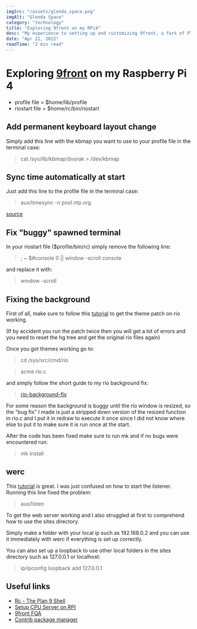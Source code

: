 ```yaml
---
imgSrc: "/assets/glenda_space.png"
imgAlt: "Glenda Space"
category: "technology"
title: "Exploring 9front on my RPi4"
desc: "My experience to setting up and customizing 9front, a fork of Plan 9, on a Raspberry Pi 4."
date: "Apr 22, 2022"
readTime: "2 min read"
---
```


# Exploring [9front](http://9fs.net/) on my Raspberry Pi 4

- profile file = $home/lib/profile
- riostart file = $home/rc/bin/riostart

## Add permanent keyboard layout change

Simply add this line with the kbmap you want to use to your profile file in the terminal case:

> cat /sys/lib/kbmap/dvorak > /dev/kbmap

## Sync time automatically at start

Just add this line to the profile file in the terminal case:

> aux/timesync -n pool.ntp.org

[source](https://web.archive.org/web/20230321233918/https://clueelf.wordpress.com/2018/06/29/clocks-time-ntp-plan9-9front/)

## Fix "buggy" spawned terminal

In your riostart file ($profile/bin/rc) simply remove the following line:

> ; ~ $#console 0 || window -scroll console

and replace it with:

> window -scroll

## Fixing the background

First of all, make sure to follow this [tutorial](http://www.ftrv.se/14) to get the theme patch on rio working.

(If by accident you run the patch twice then you will get a lot of errors and you need to reset the hg tree and get the original rio files again)

Once you got themes working go to:

> cd /sys/src/cmd/rio

> acme rio.c

and simply follow the short guide to my rio background fix:

> [rio-background-fix](/assets/rio-background-fix.txt)

For some reason the background is buggy until the rio window is resized, so the "bug fix" I made is just a stripped down version of the resized function in rio.c and I put it in redraw to execute it once since I did not know where else to put it to make sure it is run once at the start.

After the code has been fixed make sure to run mk and if no bugs were encountered run:

> mk install

## werc

This [tutorial](http://docs.a-b.xyz/rc-httpd-werc.html) is great. I was just confused on how to start the listener. Running this line fixed the problem:

> aux/listen

To get the web server working and I also struggled at first to comprehend how to use the sites directory.

Simply make a folder with your local ip such as 192.168.0.2 and you can use it immediately with werc if everything is set up correctly.

You can also set up a loopback to use other local folders in the sites directory such as 127.0.0.1 or localhost:

> ip/ipconfig loopback add 127.0.0.1

## Useful links

- [Rc - The Plan 9 Shell](http://doc.cat-v.org/plan_9/4th_edition/papers/rc)
- [Setup CPU Server on RPI](https://luksamuk.codes/posts/plan9-setup-rpi.html#org495babf)
- [9front FQA](http://fqa.9front.org/fqa8.html#8.6.1)
- [Contrib package manager](https://plan9docs.wordpress.com/2012/05/08/getting-getting-contributed-packages-installed-on-plan9)